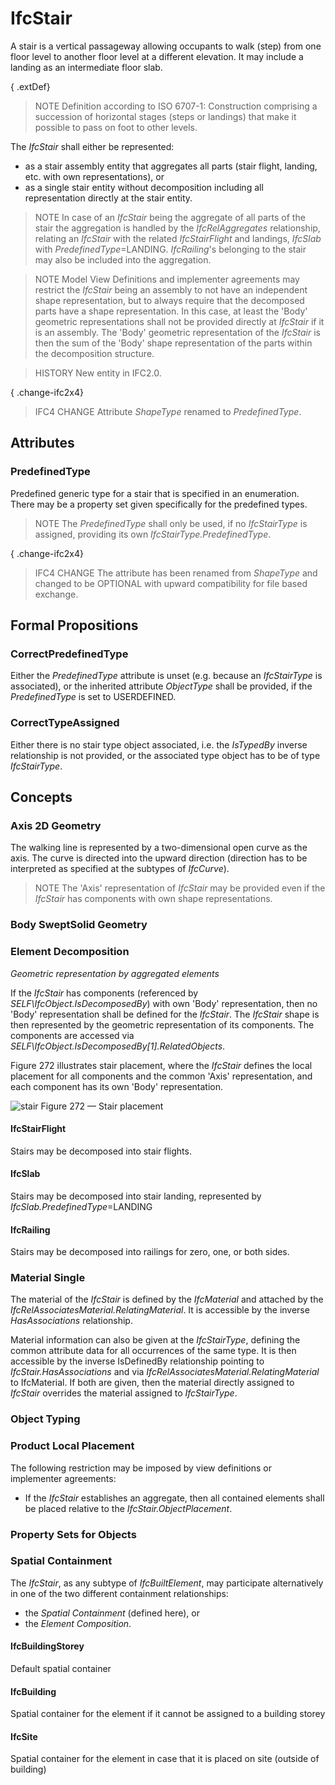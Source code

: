 # IfcStair

A stair is a vertical passageway allowing occupants to walk (step) from one floor level to another floor level at a different elevation. It may include a landing as an intermediate floor slab.

{ .extDef}
> NOTE Definition according to ISO 6707-1: Construction comprising a succession of horizontal stages (steps or landings) that make it possible to pass on foot to other levels.

The _IfcStair_ shall either be represented:

* as a stair assembly entity that aggregates all parts (stair flight, landing, etc. with own representations), or
* as a single stair entity without decomposition including all representation directly at the stair entity.

> NOTE In case of an _IfcStair_ being the aggregate of all parts of the stair the aggregation is handled by the _IfcRelAggregates_ relationship, relating an _IfcStair_ with the related _IfcStairFlight_ and landings, _IfcSlab_ with _PredefinedType_=LANDING. _IfcRailing_'s belonging to the stair may also be included into the aggregation.

> NOTE Model View Definitions and implementer agreements may restrict the _IfcStair_ being an assembly to not have an independent shape representation, but to always require that the decomposed parts have a shape representation. In this case, at least the 'Body' geometric representations shall not be provided directly at _IfcStair_ if it is an assembly. The 'Body' geometric representation of the _IfcStair_ is then the sum of the 'Body' shape representation of the parts within the decomposition structure.

> HISTORY New entity in IFC2.0.

{ .change-ifc2x4}
> IFC4 CHANGE Attribute _ShapeType_ renamed to _PredefinedType_.

## Attributes

### PredefinedType
Predefined generic type for a stair that is specified in an enumeration. There may be a property set given specifically for the predefined types.
> NOTE The _PredefinedType_ shall only be used, if no _IfcStairType_ is assigned, providing its own _IfcStairType.PredefinedType_.

{ .change-ifc2x4}
> IFC4 CHANGE The attribute has been renamed from _ShapeType_ and changed to be OPTIONAL with upward compatibility for file based exchange.

## Formal Propositions

### CorrectPredefinedType
Either the _PredefinedType_ attribute is unset (e.g. because an _IfcStairType_ is associated), or the inherited attribute _ObjectType_ shall be provided, if the _PredefinedType_ is set to USERDEFINED.

### CorrectTypeAssigned
Either there is no stair type object associated, i.e. the _IsTypedBy_ inverse relationship is not provided, or the associated type object has to be of type _IfcStairType_.

## Concepts

### Axis 2D Geometry

The walking line is represented by a two-dimensional open curve as the axis. The curve is directed into the upward direction (direction has to be interpreted as specified at the subtypes of _IfcCurve_).

> NOTE The 'Axis' representation of _IfcStair_ may be provided even if the _IfcStair_ has components with own shape representations.

### Body SweptSolid Geometry



### Element Decomposition

_Geometric representation by aggregated elements_

If the _IfcStair_ has components (referenced by _SELF\IfcObject.IsDecomposedBy_) with own 'Body' representation, then no 'Body' representation shall be defined for the _IfcStair_. The _IfcStair_ shape is then represented by the geometric representation of its components. The components are accessed via _SELF\IfcObject.IsDecomposedBy[1].RelatedObjects_.

Figure 272 illustrates stair placement, where the _IfcStair_ defines the local placement for all components and the common 'Axis' representation, and each component has its own 'Body' representation.


![stair](../../../../figures/ifcstair-layout1.png)
Figure 272 — Stair placement

#### IfcStairFlight

Stairs may be decomposed into stair flights.

#### IfcSlab

Stairs may be decomposed into stair landing, represented by _IfcSlab.PredefinedType_=LANDING

#### IfcRailing

Stairs may be decomposed into railings for zero, one, or both sides.

### Material Single

The material of the _IfcStair_ is defined by the _IfcMaterial_ and attached by the _IfcRelAssociatesMaterial.RelatingMaterial_. It is accessible by the inverse _HasAssociations_ relationship.

Material information can also be given at the _IfcStairType_, defining the common attribute data for all occurrences of the same type. It is then accessible by the inverse IsDefinedBy relationship pointing to _IfcStair.HasAssociations_ and via _IfcRelAssociatesMaterial.RelatingMaterial_ to IfcMaterial. If both are given, then the material directly assigned to _IfcStair_ overrides the material assigned to _IfcStairType_.

### Object Typing



### Product Local Placement

The following restriction may be imposed by view definitions or implementer agreements:

* If the _IfcStair_ establishes an aggregate, then all contained elements shall be placed relative to the _IfcStair.ObjectPlacement_.

### Property Sets for Objects



### Spatial Containment

The _IfcStair_, as any subtype of _IfcBuiltElement_, may participate alternatively in one of the two different containment relationships:

* the _Spatial Containment_ (defined here), or
* the _Element Composition_.

#### IfcBuildingStorey

Default spatial container

#### IfcBuilding

Spatial container for the element if it cannot be assigned to a building storey

#### IfcSite

Spatial container for the element in case that it is placed on site (outside of building)

